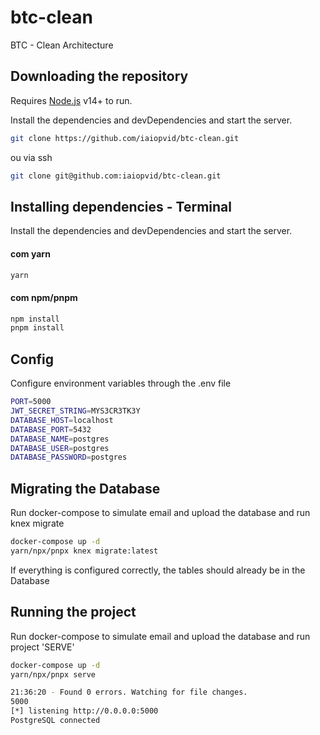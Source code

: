 # btc-clean

BTC - Clean Architecture

## Downloading the repository

Requires [Node.js](https://nodejs.org/) v14+ to run.

Install the dependencies and devDependencies and start the server.

```sh
git clone https://github.com/iaiopvid/btc-clean.git
```

ou via ssh

```sh
git clone git@github.com:iaiopvid/btc-clean.git
```

## Installing dependencies - Terminal

Install the dependencies and devDependencies and start the server.

#### com yarn

```sh
yarn
```

#### com npm/pnpm

```sh
npm install
pnpm install
```

## Config

Configure environment variables through the .env file

```sh
PORT=5000
JWT_SECRET_STRING=MYS3CR3TK3Y
DATABASE_HOST=localhost
DATABASE_PORT=5432
DATABASE_NAME=postgres
DATABASE_USER=postgres
DATABASE_PASSWORD=postgres
```

## Migrating the Database

Run docker-compose to simulate email and upload the database and run knex migrate

```sh
docker-compose up -d
yarn/npx/pnpx knex migrate:latest
```

If everything is configured correctly, the tables should already be in the Database

## Running the project

Run docker-compose to simulate email and upload the database and run project 'SERVE'

```sh
docker-compose up -d
yarn/npx/pnpx serve
```

```sh
21:36:20 - Found 0 errors. Watching for file changes.
5000
[*] listening http://0.0.0.0:5000
PostgreSQL connected
```
